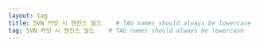```yaml
---
layout: tag
title: SVN 커밋 시 젠킨스 빌드    # TAG names should always be lowercase
tag: SVN 커밋 시 젠킨스 빌드    # TAG names should always be lowercase
---
```

